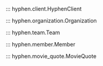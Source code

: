 
::: hyphen.client.HyphenClient

::: hyphen.organization.Organization

::: hyphen.team.Team

::: hyphen.member.Member

::: hyphen.movie_quote.MovieQuote
